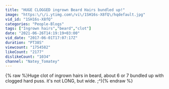 ```yaml
---
title: "HUGE CLOGGED ingrown Beard Hairs bundled up!"
image: "https:\/\/i.ytimg.com\/vi\/1SH16s-X8fQ\/hqdefault.jpg"
vid_id: "1SH16s-X8fQ"
categories: "People-Blogs"
tags: ["Ingrown hairs","beard","clot"]
date: "2021-06-26T14:19:19+03:00"
vid_date: "2017-06-01T17:07:17Z"
duration: "PT38S"
viewcount: "1754582"
likeCount: "2177"
dislikeCount: "1034"
channel: "Natey_Tomatey"
---
```

{% raw %}Huge clot of ingrown hairs in beard, about 6 or 7 bundled up with clogged hard puss. it's not LONG, but wide. ;^){% endraw %}
